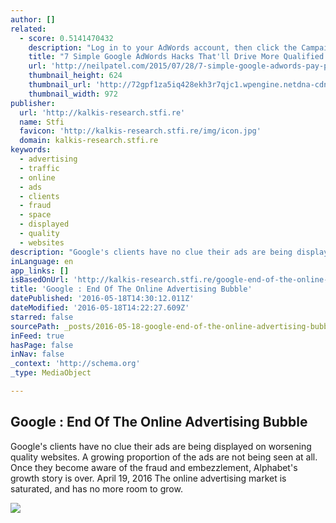 ```yaml
---
author: []
related:
  - score: 0.5141470432
    description: "Log in to your AdWords account, then click the Campaigns tab at the top. Next select the Keywords tab. Click the white speech bubble next to any keyword's status to see details about that keyword's Quality Score. You'll see ratings for expected clickthrough rate, ad relevance, and landing page experience."
    title: "7 Simple Google AdWords Hacks That'll Drive More Qualified Leads"
    url: 'http://neilpatel.com/2015/07/28/7-simple-google-adwords-pay-per-click-hacks-to-drive-more-qualified-leads/'
    thumbnail_height: 624
    thumbnail_url: 'http://72gpf1za5iq428ekh3r7qjc1.wpengine.netdna-cdn.com/wp-content/uploads/2015/07/image45.png'
    thumbnail_width: 972
publisher:
  url: 'http://kalkis-research.stfi.re'
  name: Stfi
  favicon: 'http://kalkis-research.stfi.re/img/icon.jpg'
  domain: kalkis-research.stfi.re
keywords:
  - advertising
  - traffic
  - online
  - ads
  - clients
  - fraud
  - space
  - displayed
  - quality
  - websites
description: "Google's clients have no clue their ads are being displayed on worsening quality websites. A growing proportion of the ads are not being seen at all. Once they become aware of the fraud and embezzlement, Alphabet's growth story is over. April 19, 2016 The online advertising market is saturated, and has no more room to grow."
inLanguage: en
app_links: []
isBasedOnUrl: 'http://kalkis-research.stfi.re/google-end-of-the-online-advertising-bubble?sf=jxerewv'
title: 'Google : End Of The Online Advertising Bubble'
datePublished: '2016-05-18T14:30:12.011Z'
dateModified: '2016-05-18T14:22:27.609Z'
starred: false
sourcePath: _posts/2016-05-18-google-end-of-the-online-advertising-bubble.md
inFeed: true
hasPage: false
inNav: false
_context: 'http://schema.org'
_type: MediaObject

---
```

<article style=""><h1>Google : End Of The Online Advertising Bubble</h1><p>Google's clients have no clue their ads are being displayed on worsening quality websites. A growing proportion of the ads are not being seen at all. Once they become aware of the fraud and embezzlement, Alphabet's growth story is over. April 19, 2016 The online advertising market is saturated, and has no more room to grow.</p><img src="http://kalkis-research.stfi.re/imagecache/532f1ae2393a0502f601a1c4be46036f.png" /></article>